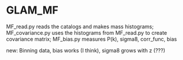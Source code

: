 # GLAM_MF
MF_read.py reads the catalogs and makes mass histograms;
MF_covariance.py uses the histograms from MF_read.py to create covariance matrix;
MF_bias.py measures P(k), sigma8, corr_func, bias

new: Binning data, bias works (I think), sigma8 grows with z (???)
